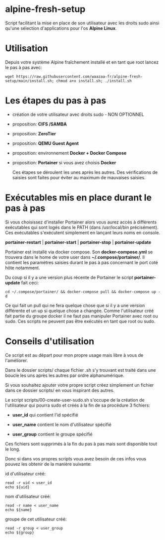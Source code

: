 # alpine-fresh-setup

  

Script facilitant la mise en place de son utilisateur avec les droits sudo ainsi qu'une sélection d'applications pour l'os **Alpine Linux**.

  

# Utilisation

  

Depuis votre système Alpine fraîchement installé et en tant que root lancez le pas à pas avec:

    wget https://raw.githubusercontent.com/waazaa-fr/alpine-fresh-setup/main/install.sh; chmod a+x install.sh; ./install.sh

  
  

# Les étapes du pas à pas

- création de votre utilisateur avec droits sudo - NON OPTIONNEL

- proposition: **CIFS /SAMBA**

- proposition: **ZeroTier**

- proposition: **QEMU Guest Agent**

- proposition: environnement **Docker + Docker Compose**

- proposition: **Portainer** si vous avez choisis **Docker**

  Ces étapes se déroulent les unes après les autres. Des vérifications de saisies sont faites pour éviter au maximum de mauvaises saisies.
  

# Exécutables mis en place durant le pas à pas

Si vous choisissez d'installer Portainer alors vous aurez accès à différents exécutables qui sont logés dans le PATH (dans /usr/local/bin précisément). Ces exécutables s'exécutent simplement en lançant leurs noms en console.

**portainer-restart**  | **portainer-start** | **portainer-stop** | **portainer-update**

Portainer est installé via docker compose. 
Son **docker-compose.yml** se trouvera dans le home de votre user dans **~/.compose/portainer/**.
Il contient les paramètres saisies durant le pas à pas concernant le port coté hôte notamment.

Du coup si il y a une version plus récente de Portainer le script **portainer-update** fait ceci:

    cd ~/.compose/portainer/ && docker-compose pull && docker-compose up -d

Ce qui fait un pull qui ne fera quelque chose que si il y a une version différente et un up si quelque chose a changée. 
Comme l'utilisateur créé fait partie du groupe docker il ne faut pas manipuler Portainer avec root ou sudo.
Ces scripts ne peuvent pas être exécutés en tant que root ou sudo.



# Conseils d'utilisation

Ce script est au départ pour mon propre usage mais libre à vous de l'améliorer.

Dans le dossier scripts/ chaque fichier .sh s'y trouvant est traité dans une boucle les uns après les autres par ordre alphanumérique.

Si vous souhaitez ajouter votre propre script créez simplement un fichier dans ce dossier scripts/ en vous inspirant des autres.

  

Le script scripts/00-create-user-sudo.sh s'occupe de la création de l'utilisateur qui pourra sudo et créés à la fin de sa procédure 3 fichiers:

- **user_id** qui contient l'id spécifié

- **user_name** contient le nom d'utilisateur spécifié

- **user_group** contient le groupe spécifié

  

Ces fichiers sont supprimés à la fin du pas à pas mais sont disponible tout le long.

Donc si dans vos propres scripts vous avez besoin de ces infos vous pouvez les obtenir de la manière suivante:

  

id d'utilisateur créé:

    read -r uid < user_id    
    echo ${uid}

  

nom d'utilisateur créé:

    read -r name < user_name
    echo ${name}

  

groupe de cet utilisateur créé:

    read -r group < user_group
    echo ${group}
